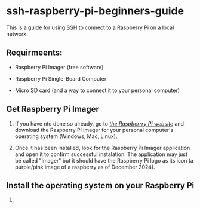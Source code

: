 # ssh-raspberry-pi-beginners-guide
This is a guide for using SSH to connect to a Raspberry Pi on a local network. 

## Requirmeents:

- Raspberry Pi Imager (free software)

- Raspberry Pi Single-Board Computer

- Micro SD card (and a way to connect it to your personal computer)

## Get Raspberry Pi Imager

1. If you have nto done so already, go to *[the Raspberrry Pi website]((https://www.raspberrypi.com/software/))* and download the Raspberry Pi imager for your personal computer's operating system (Windows, Mac, Linux).

2. Once it has been installed, look for the Raspberry Pi Imager application and open it to confirm successful instalation.  The application may just be called "Imager" but it should have the Raspberry Pi logo as its icon (a purple/pink image of a raspberry as of December 2024).

## Install the operating system on your Raspberry Pi

1. 
